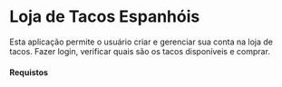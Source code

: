 # Loja de Tacos Espanhóis

Esta aplicação permite o usuário criar e gerenciar sua conta na loja de tacos. Fazer login, verificar quais são os tacos disponíveis e comprar. 

#### Requistos 
